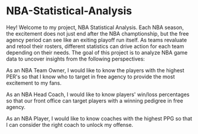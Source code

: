 # NBA-Statistical-Analysis

Hey! Welcome to my project, NBA Statistical Analysis. Each NBA season, the excitement does not just end after the NBA champtionship, but the free agency period can see like an exiting playoff run itself. As teams revaluate and retool their rosters, different statistics can drive action for each team depending on their needs. The goal of this project is to analyze NBA game data to uncover insights from the following perspectives:

As an NBA Team Owner, I would like to know the players with the highest PER's so that I know who to target in free agency to provide the most excitement to my fans.

As an NBA Head Coach, I would like to know players' win/loss percentages so that our front office can target players with a winning pedigree in free agency.

As an NBA Player, I would like to know coaches with the highest PPG so that I can consider the right coach to unlock my offense.
